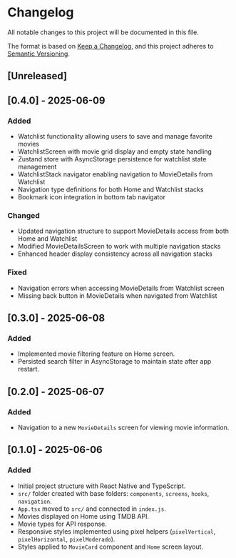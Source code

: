 # Changelog

All notable changes to this project will be documented in this file.

The format is based on [Keep a Changelog](https://keepachangelog.com/en/1.0.0/),
and this project adheres to [Semantic Versioning](https://semver.org/spec/v2.0.0.html).

## [Unreleased]

## [0.4.0] - 2025-06-09
### Added
- Watchlist functionality allowing users to save and manage favorite movies
- WatchlistScreen with movie grid display and empty state handling
- Zustand store with AsyncStorage persistence for watchlist state management
- WatchlistStack navigator enabling navigation to MovieDetails from Watchlist
- Navigation type definitions for both Home and Watchlist stacks
- Bookmark icon integration in bottom tab navigator

### Changed
- Updated navigation structure to support MovieDetails access from both Home and Watchlist
- Modified MovieDetailsScreen to work with multiple navigation stacks
- Enhanced header display consistency across all navigation stacks

### Fixed
- Navigation errors when accessing MovieDetails from Watchlist screen
- Missing back button in MovieDetails when navigated from Watchlist

## [0.3.0] - 2025-06-08
### Added
- Implemented movie filtering feature on Home screen.
- Persisted search filter in AsyncStorage to maintain state after app restart.

## [0.2.0] - 2025-06-07
### Added
- Navigation to a new `MovieDetails` screen for viewing movie information.

## [0.1.0] - 2025-06-06
### Added
- Initial project structure with React Native and TypeScript.
- `src/` folder created with base folders: `components`, `screens`, `hooks`, `navigation`.
- `App.tsx` moved to `src/` and connected in `index.js`.
- Movies displayed on Home using TMDB API.
- Movie types for API response.
- Responsive styles implemented using pixel helpers (`pixelVertical`, `pixelHorizontal`, `pixelModerado`).
- Styles applied to `MovieCard` component and `Home` screen layout.